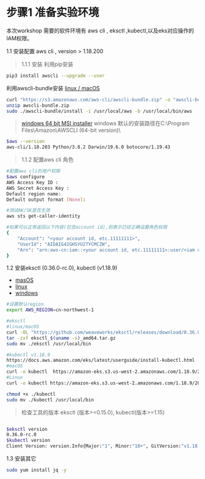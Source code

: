 # 步骤1 准备实验环境
本次workshop 需要的软件环境有 aws cli , eksctl ,kubectl,以及eks对应操作的IAM权限。

1.1 安装配置 aws cli , version > 1.18.200

 >1.1.1 安装
 利用pip安装
 ```bash
 pip3 install awscli --upgrade --user
 ```

利用awscli-bundle安装
 [linux / macOS ](https://s3.amazonaws.com/aws-cli/awscli-bundle.zip)

 ```bash
 curl "https://s3.amazonaws.com/aws-cli/awscli-bundle.zip" -o "awscli-bundle.zip"
 unzip awscli-bundle.zip
 sudo ./awscli-bundle/install -i /usr/local/aws -b /usr/local/bin/aws
 ```

 >[windows 64 bit MSI installer](https://s3.amazonaws.com/aws-cli/AWSCLI64PY3.msi)
 windows 默认的安装路径在C:\Program Files\Amazon\AWSCLI (64-bit version)\

 ```bash
 $aws --version
 aws-cli/1.18.203 Python/3.8.2 Darwin/19.6.0 botocore/1.19.43
 ```

>1.1.2 配置aws cli 角色


```bash
#配置aws cli的用户权限
$aws configure
AWS Access Key ID :
AWS Secret Access Key :
Default region name:
Default output format [None]:

#测试AK/SK是否生效
aws sts get-caller-identity

#如果可以正常返回以下内容(包含account id),则表示已经正确设置角色权限
{
    "Account": "<your account id, etc.11111111>", 
    "UserId": "AIDAIG42GHSYU2TYCMCZW", 
    "Arn": "arn:aws-cn:iam::<your account id, etc.11111111>:user/<iam user>"
}
```

1.2 安装eksctl (0.36.0-rc.0), kubectl (v1.18.9)

* [masOS](https://github.com/weaveworks/eksctl/releases/download/0.15.0/eksctl_Darwin_amd64.tar.gz)
* [linux](https://github.com/weaveworks/eksctl/releases/download/0.15.0/eksctl_Linux_amd64.tar.gz)
* [windows](https://github.com/weaveworks/eksctl/releases/download/0.15.0/eksctl_Windows_amd64.zip)

```bash
#设置默认region
export AWS_REGION=cn-northwest-1

#eksctl
#linux/macOS
curl -OL "https://github.com/weaveworks/eksctl/releases/download/0.36.0-rc.0/eksctl_$(uname -s)_amd64.tar.gz"
tar -zxf eksctl_$(uname -s)_amd64.tar.gz
sudo mv ./eksctl /usr/local/bin

#kubectl v1.18.9
https://docs.aws.amazon.com/eks/latest/userguide/install-kubectl.html
#macOS
curl -o kubectl  https://amazon-eks.s3.us-west-2.amazonaws.com/1.18.9/2020-11-02/bin/darwin/amd64/kubectl
#Linux 
curl -o kubectl https://amazon-eks.s3.us-west-2.amazonaws.com/1.18.9/2020-11-02/bin/linux/amd64/kubectl

chmod +x ./kubectl
sudo mv ./kubectl /usr/local/bin

```
>检查工具的版本 eksctl (版本>=0.15.0), kubectl(版本>=1.15)

```bash

$eksctl version
0.36.0-rc.0
$kubectl version
Client Version: version.Info{Major:"1", Minor:"18+", GitVersion:"v1.18.9-eks-d1db3c", GitCommit:"d1db3c46e55f95d6a7d3e5578689371318f95ff9", GitTreeState:"clean", BuildDate:"2020-10-20T22:21:03Z", GoVersion:"go1.13.15", Compiler:"gc", Platform:"darwin/amd64"}
```

1.3 安装其它
```bash
sudo yum install jq -y
```



